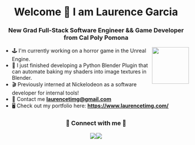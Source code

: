 <h1 align='center'>Welcome 👋 I am Laurence Garcia</h1>

<h3 align='center'>New Grad Full-Stack Software Engineer && Game Developer from Cal Poly Pomona</h3>

<img align='right' height='100' src='https://media0.giphy.com/media/CuuSHzuc0O166MRfjt/giphy.gif?cid=ecf05e47x2pzbrx2dw8d4k6qb3bhwzr55v36muidxfqbd12g&ep=v1_gifs_search&rid=giphy.gif&ct=g'>

- 🕹️ I'm currently working on a horror game in the Unreal Engine.
- 📐 I just finished developing a Python Blender Plugin that can automate baking my shaders into image textures in Blender.
- 🎬 Previously interned at Nickelodeon as a software developer for internal tools!
- 📧 Contact me **laurencetimg@gmail.com**
- 🖥️ Check out my portfolio here: **https://www.laurencetimg.com/**

<h3 align='center'> 🤝 Connect with me 🤝 </h3>
  
<div align='center' style='display: flex; justify-content: center;'>
  <a target="_blank" href="https://www.linkedin.com/in/laurencetimothymanalogarcia/">
    <img src="https://img.icons8.com/doodle/40/000000/linkedin--v2.png">
  </a>

  <a target="_blank" href="https://github.com/LaurenceTimothyMGarcia">
    <img src="https://img.icons8.com/doodle/40/000000/github--v1.png">
  </a>
</div>

<!--
**LaurenceTimothyMGarcia/LaurenceTimothyMGarcia** is a ✨ _special_ ✨ repository because its `README.md` (this file) appears on your GitHub profile.

Here are some ideas to get you started:

- 🔭 I’m currently working on ...
- 🌱 I’m currently learning ...
- 👯 I’m looking to collaborate on ...
- 🤔 I’m looking for help with ...
- 💬 Ask me about ...
- 📫 How to reach me: ...
- 😄 Pronouns: ...
- ⚡ Fun fact: ...
-->

